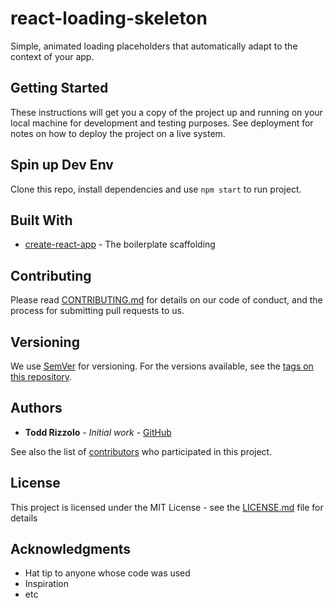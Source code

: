 # react-loading-skeleton

Simple, animated loading placeholders that automatically adapt to the context of your app.

## Getting Started

These instructions will get you a copy of the project up and running on your local machine for development and testing purposes. See deployment for notes on how to deploy the project on a live system.

## Spin up Dev Env

Clone this repo, install dependencies and use `npm start` to run project.

## Built With

* [create-react-app](https://github.com/facebook/create-react-app) - The boilerplate scaffolding

## Contributing

Please read [CONTRIBUTING.md](https://gist.github.com/PurpleBooth/b24679402957c63ec426) for details on our code of conduct, and the process for submitting pull requests to us.

## Versioning

We use [SemVer](http://semver.org/) for versioning. For the versions available, see the [tags on this repository](https://github.com/your/project/tags). 

## Authors

* **Todd Rizzolo** - *Initial work* - [GitHub](https://github.com/ToddWebDev)

See also the list of [contributors](https://github.com/toddwebdev/react-loading-skeleton/contributors) who participated in this project.

## License

This project is licensed under the MIT License - see the [LICENSE.md](LICENSE.md) file for details

## Acknowledgments

* Hat tip to anyone whose code was used
* Inspiration
* etc
